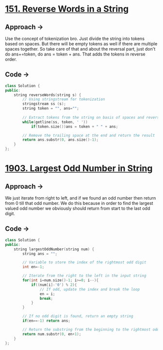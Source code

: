 # [151. Reverse Words in a String](https://leetcode.com/problems/reverse-words-in-a-string/description/)

## Approach ->
Use the concept of tokenization bro. Just divide the string into tokens based on spaces. But there will be empty tokens as well if there are multiple spaces together. So take care of that and about the reversal part, just don't do ans+=token, do ans = token + ans. That adds the tokens in reverse order.

## Code ->
```cpp
class Solution {
public:
    string reverseWords(string s) {
        // Using stringstream for tokenization
        stringstream ss (s); 
        string token = "", ans="";
        
        // Extract tokens from the string on basis of spaces and reverse the order
        while(getline(ss, token, ' ')) 
            if(token.size())ans = token + " " + ans;

        // Remove the trailing space at the end and return the result  
        return ans.substr(0, ans.size()-1);
    }
};
```

# [1903. Largest Odd Number in String](https://leetcode.com/problems/largest-odd-number-in-string/description/)
## Approach ->
We just iterate from right to left, and if we found an odd number then return from 0 till that odd number. We do this because in order to find the largest valued odd number we obviously should return from start to the last odd digit.

## Code ->
```cpp
class Solution {
public:
    string largestOddNumber(string num) {
        string ans = "";

        // Variable to store the index of the rightmost odd digit
        int en=-1;

        // Iterate from the right to the left in the input string
        for(int i=num.size()-1; i>=0; i--){
            if((num[i]-'0') % 2){
                // If odd, update the index and break the loop
                en = i;
                break;
            }
        }

        // If no odd digit is found, return an empty string
        if(en==-1) return ans;

        // Return the substring from the beginning to the rightmost odd digit
        return num.substr(0, en+1);
    }
};
```
